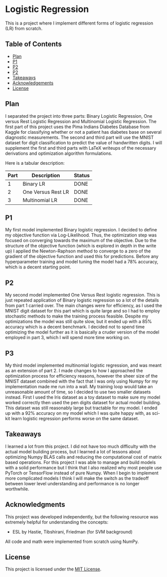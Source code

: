 # Logistic Regression
This is a project where I implement different forms of logistic regression (LR) from scratch.

## Table of Contents
- [Plan](#plan)
- [P1](#p1)
- [P2](#p2)
- [P2](#p3)
- [Takeaways](#takeaways)
- [Acknowledgements](#acknowledgements)
- [License](#license)

## Plan
I separated the project into three parts: Binary Logistic Regression, One versus Rest Logistic Regression and Multinomial Logistic Regression. The first part of
this project uses the Pima Indians Diabetes Database from Kaggle for classifying whether or not a patient has diabetes base on several
diagnostic measurements. The second and third part will use the MNIST dataset for digit classification to predict the value of handwritten
digits. I will supplement the first and third parts with LaTeX writeups of the necessary derivations and optimization algorithm formulations.

Here is a tabular description:

Part | Description | Status
---- | ----------- | ------
1    | Binary LR| DONE
2    | One Versus Rest LR | DONE
3    | Multinomial LR | DONE

## P1
My first model implemented Binary logistic regression. I decided to define my objective function via Log-Likelihood. Thus, the optimization step was focused on converging towards the maximum of the objective. Due to the structure of the objective function (which is explored in depth in the write up) I applied the Newton-Raphson method to converge to a zero
of the gradient of the objective function and used this for predictions. Before any hyperparameter training and model tuning the model had a 78% accuracy, which is a decent starting point.

## P2
My second model implemented One Versus Rest logistic regression. This is just repeated application of Binary logistic regression so a lot of the details from part 1 carried over. The main changes were for efficiency, as I used the MNIST digit dataset for this part which is quite large and so I had to employ stochastic methods to make the training process feasible. Despite my optimizations the model was still quite slow, but it ended up with a 85% accuracy which is a decent benchmark. I decided not to spend time optimizing the model further as it is basically a cruder version of the model employed in part 3, which I will spend more time working on.

## P3
My third model implemented multinomial logistic regression, and was meant as an extension of part 2. I made changes to how I approached the optimization process for efficiency reasons, however the sheer size of
the MNIST dataset combined with the fact that I was only using Numpy for
my implementation made me run into a wall. My training loop would take an
unreasonable amount of time, so I decided to use two smaller datasets instead. First I used the Iris dataset as a toy dataset to make sure
my model worked correctly then used the pen digits dataset for actual model building. This dataset was still reasonably large but tractable
for my model. I ended up with a 92% accuracy on my model which I was quite
happy with, as sci-kit learn logistic regression performs worse on the same dataset.

## Takeaways
I learned a lot from this project. I did not have too much difficulty with the actual model building process, but I learned a lot of lessons
about optimizing Numpy BLAS calls and reducing the computational cost
of matrix based operations. For this project I was able to manage and build models with a solid performance but I think that I also realized why
most people use PyTorch or TensorFlow instead of pure Numpy. When I begin
to implement more complicated models I think I will make the switch
as the tradeoff between lower level understanding and performance is no
longer worthwhile.

## Acknowledgments

This project was developed independently, but the following resource was extremely helpful for understanding the concepts:
- ESL by Hastie, Tibshirani, Friedman (for SVM background)

All code and math were implemented from scratch using NumPy.

## License
This project is licensed under the [MIT License](LICENSE).
